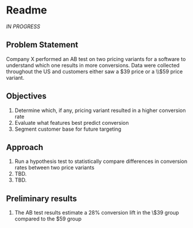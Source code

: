 # Readme

*IN PROGRESS*

## Problem Statement

Company X performed an AB test on two pricing variants for a software to understand which one results in more conversions. Data were collected throughout the US and customers either saw a $39 price or a \\$59 price variant. 

## Objectives

1. Determine which, if any, pricing variant resulted in a higher conversion rate
2. Evaluate what features best predict conversion
3. Segment customer base for future targeting 


## Approach

1. Run a hypothesis test to statistically compare differences in conversion rates between two price variants
2. TBD.
3. TBD.

## Preliminary results

1. The AB test results estimate a 28% conversion lift in the \\$39 group compared to the $59 group

